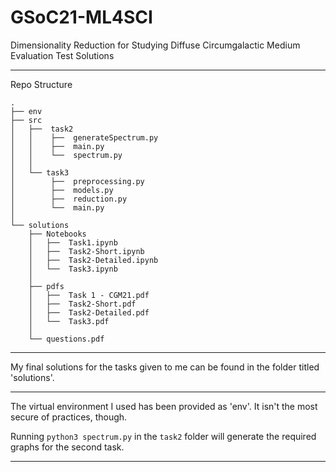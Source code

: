 # GSoC21-ML4SCI
Dimensionality Reduction for Studying Diffuse Circumgalactic Medium Evaluation Test Solutions
***
Repo Structure
```
.
├── env
├── src
│   ├──  task2
│   │    ├──  generateSpectrum.py
│   │    ├──  main.py
│   │    └──  spectrum.py
│   │
│   └── task3
│        ├──  preprocessing.py
│        ├──  models.py
│        ├──  reduction.py
│        └──  main.py
│
└── solutions
    ├── Notebooks
    │   ├──  Task1.ipynb
    │   ├──  Task2-Short.ipynb
    │   ├──  Task2-Detailed.ipynb
    │   └──  Task3.ipynb
    │
    ├── pdfs
    │   ├──  Task 1 - CGM21.pdf
    │   ├──  Task2-Short.pdf
    │   ├──  Task2-Detailed.pdf
    │   └──  Task3.pdf
    │
    └── questions.pdf
```
***
 My final solutions for the tasks given to me can be found in the folder titled 'solutions'.
***

The virtual environment I used has been provided as 'env'. It isn't the most secure of practices, though.

Running `python3 spectrum.py` in the `task2` folder will generate the required graphs for the second task.
***
